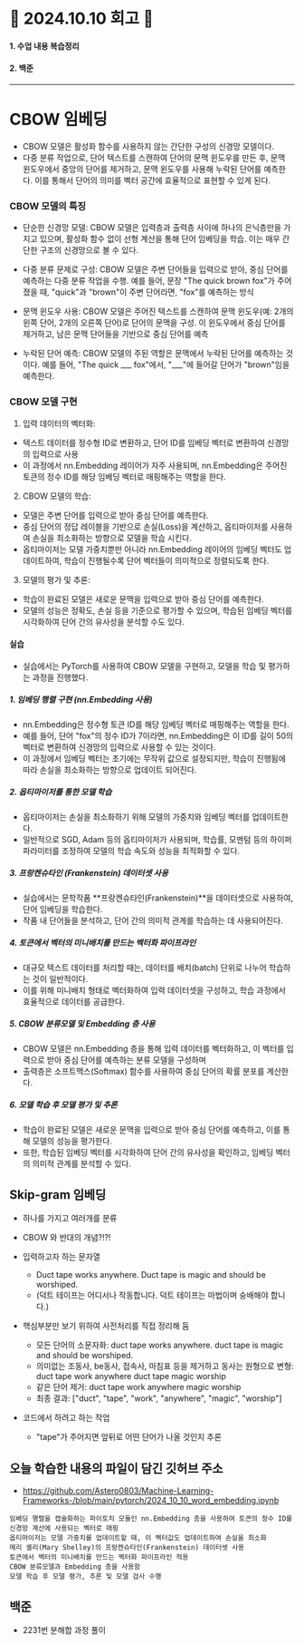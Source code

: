 # 📝 2024.10.10 회고 📝
#### 1. 수업 내용 복습정리
#### 2. 백준

---------------------------------

# CBOW 임베딩
- CBOW 모델은 활성화 함수를 사용하지 않는 간단한 구성의 신경망 모델이다.
- 다중 분류 작업으로, 단어 텍스트를 스캔하여 단어의 문맥 윈도우를 만든 후, 문맥 윈도우에서 중앙의 단어를 제거하고, 문맥 윈도우를 사용해 누락된 단어를 예측한다. 이를 통해서 단어의 의미를 벡터 공간에 효율적으로 표현할 수 있게 된다.

### CBOW 모델의 특징
- 단순한 신경망 모델: CBOW 모델은 입력층과 출력층 사이에 하나의 은닉층만을 가지고 있으며, 활성화 함수 없이 선형 계산을 통해 단어 임베딩을 학습. 이는 매우 간단한 구조의 신경망으로 볼 수 있다.

- 다중 분류 문제로 구성: CBOW 모델은 주변 단어들을 입력으로 받아, 중심 단어를 예측하는 다중 분류 작업을 수행. 예를 들어, 문장 "The quick brown fox"가 주어졌을 때, "quick"과 "brown"이 주변 단어라면, "fox"를 예측하는 방식

- 문맥 윈도우 사용: CBOW 모델은 주어진 텍스트를 스캔하여 문맥 윈도우(예: 2개의 왼쪽 단어, 2개의 오른쪽 단어)로 단어의 문맥을 구성. 이 윈도우에서 중심 단어를 제거하고, 남은 문맥 단어들을 기반으로 중심 단어를 예측

- 누락된 단어 예측: CBOW 모델의 주된 역할은 문맥에서 누락된 단어를 예측하는 것이다. 예를 들어, "The quick ___ fox"에서, "___"에 들어갈 단어가 "brown"임을 예측한다.

### CBOW 모델 구현

1. 입력 데이터의 벡터화:

- 텍스트 데이터를 정수형 ID로 변환하고, 단어 ID를 임베딩 벡터로 변환하여 신경망의 입력으로 사용
- 이 과정에서 nn.Embedding 레이어가 자주 사용되며, nn.Embedding은 주어진 토큰의 정수 ID를 해당 임베딩 벡터로 매핑해주는 역할을 한다.

2. CBOW 모델의 학습:

- 모델은 주변 단어를 입력으로 받아 중심 단어를 예측한다.
- 중심 단어의 정답 레이블을 기반으로 손실(Loss)을 계산하고, 옵티마이저를 사용하여 손실을 최소화하는 방향으로 모델을 학습 시킨다.
- 옵티마이저는 모델 가중치뿐만 아니라 nn.Embedding 레이어의 임베딩 벡터도 업데이트하여, 학습이 진행될수록 단어 벡터들이 의미적으로 정렬되도록 한다.

3. 모델의 평가 및 추론:

- 학습이 완료된 모델은 새로운 문맥을 입력으로 받아 중심 단어를 예측한다.
- 모델의 성능은 정확도, 손실 등을 기준으로 평가할 수 있으며, 학습된 임베딩 벡터를 시각화하여 단어 간의 유사성을 분석할 수도 있다.


#### 실습
- 실습에서는 PyTorch를 사용하여 CBOW 모델을 구현하고, 모델을 학습 및 평가하는 과정을 진행했다.

##### 1. 임베딩 행렬 구현 (nn.Embedding 사용)

- nn.Embedding은 정수형 토큰 ID를 해당 임베딩 벡터로 매핑해주는 역할을 한다.
- 예를 들어, 단어 "fox"의 정수 ID가 7이라면, nn.Embedding은 이 ID를 길이 50의 벡터로 변환하여 신경망의 입력으로 사용할 수 있는 것이다.
- 이 과정에서 임베딩 벡터는 초기에는 무작위 값으로 설정되지만, 학습이 진행됨에 따라 손실을 최소화하는 방향으로 업데이트 되어진다.

##### 2. 옵티마이저를 통한 모델 학습

- 옵티마이저는 손실을 최소화하기 위해 모델의 가중치와 임베딩 벡터를 업데이트한다.
- 일반적으로 SGD, Adam 등의 옵티마이저가 사용되며, 학습률, 모멘텀 등의 하이퍼파라미터를 조정하여 모델의 학습 속도와 성능을 최적화할 수 있다.

##### 3. 프랑켄슈타인 (Frankenstein) 데이터셋 사용

- 실습에서는 문학작품 **프랑켄슈타인(Frankenstein)**을 데이터셋으로 사용하여, 단어 임베딩을 학습한다.
- 작품 내 단어들을 분석하고, 단어 간의 의미적 관계를 학습하는 데 사용되어진다.

##### 4. 토큰에서 벡터의 미니배치를 만드는 벡터화 파이프라인

- 대규모 텍스트 데이터를 처리할 때는, 데이터를 배치(batch) 단위로 나누어 학습하는 것이 일반적이다.
- 이를 위해 미니배치 형태로 벡터화하여 입력 데이터셋을 구성하고, 학습 과정에서 효율적으로 데이터를 공급한다.

##### 5. CBOW 분류모델 및 Embedding 층 사용

- CBOW 모델은 nn.Embedding 층을 통해 입력 데이터를 벡터화하고, 이 벡터를 입력으로 받아 중심 단어를 예측하는 분류 모델을 구성하며
- 출력층은 소프트맥스(Softmax) 함수를 사용하여 중심 단어의 확률 분포를 계산한다.

##### 6. 모델 학습 후 모델 평가 및 추론

- 학습이 완료된 모델은 새로운 문맥을 입력으로 받아 중심 단어를 예측하고, 이를 통해 모델의 성능을 평가한다.
- 또한, 학습된 임베딩 벡터를 시각화하여 단어 간의 유사성을 확인하고, 임베딩 벡터의 의미적 관계를 분석할 수 있다.

## Skip-gram 임베딩
- 하나를 가지고 여러개를 분류
- CBOW 와 반대의 개념?!?!

- 입력하고자 하는 문자열
  - Duct tape works anywhere. Duct tape is magic and should be worshiped.
  - (덕트 테이프는 어디서나 작동합니다. 덕트 테이프는 마법이며 숭배해야 합니다.)
- 핵심부분만 보기 위하여 사전처리를 직접 정리해 둠
  -  모든 단어의 소문자화: duct tape works anywhere. duct tape is magic and should be worshiped.
  -  의미없는 조동사, be동사, 접속사, 마침표 등을 제거하고 동사는 원형으로 변형: duct tape work anywhere duct tape magic worship
  - 같은 단어 제거: duct tape work anywhere magic worship
  - 최종 결과: ["duct", "tape", "work", "anywhere", "magic", "worship"]
- 코드에서 하려고 하는 작업
  - "tape"가 주어지면 앞뒤로 어떤 단어가 나올 것인지 추론

## 오늘 학습한 내용의 파일이 담긴 깃허브 주소
- https://github.com/Astero0803/Machine-Learning-Frameworks-/blob/main/pytorch/2024_10_10_word_embedding.ipynb
```
임베딩 행렬을 캡슐화하는 파이토치 모듈인 nn.Embedding 층을 사용하여 토큰의 정수 ID를 신경망 계산에 사용되는 벡터로 매핑
옵티마이저는 모델 가중치를 업데이트할 때, 이 벡터값도 업데이트하여 손실을 최소화
메리 셸리(Mary Shelley)의 프랑켄슈타인(Frankenstein) 데이터셋 사용
토큰에서 벡터의 미니배치를 만드는 벡터화 파이프라인 적용
CBOW 분류모델과 Embedding 층을 사용함
모델 학습 후 모델 평가, 추론 및 모델 검사 수행
```

## 백준
- 2231번 분해합 과정 풀이


